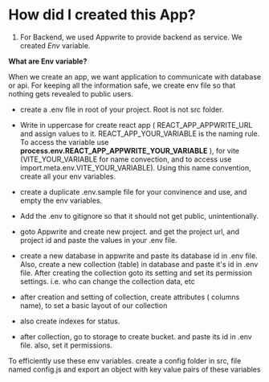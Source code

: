 # How did I created this App?

1. For Backend, we used Appwrite to provide backend as service. We created _Env_ variable.

**What are Env variable?**

When we create an app, we want application to communicate with database or api. For keeping all the information safe, we create env file so that nothing gets revealed to public users.

- create a .env file in root of your project. Root is not src folder.
- Write in uppercase for create react app ( REACT_APP_APPWRITE_URL and assign values to it. REACT_APP_YOUR_VARIABLE is the naming rule. To access the variable use **process.env.REACT_APP_APPWRITE_YOUR_VARIABLE** ), for vite (VITE_YOUR_VARIABLE for name convection, and to access use import.meta.env.VITE_YOUR_VARIABLE). Using this name convention, create all your env variables.

- create a duplicate .env.sample file for your convinence and use, and empty the env variables.
- Add the .env to gitignore so that it should not get public, unintentionally.
- goto Appwrite and create new project. and get the project url, and project id and paste the values in your .env file.
- create a new database in appwrite and paste its database id in .env file. Also, create a new collection (table) in database and paste it's id in .env file. After creating the collection goto its setting and set its permission settings. i.e. who can change the collection data, etc
- after creation and setting of collection, create attributes ( columns name), to set a basic layout of our collection
- also create indexes for status.
- after collection, go to storage to create bucket. and paste its id in .env file. also, set it permissions.

To efficiently use these env variables. create a config folder in src, file named config.js and export an object with key value pairs of these variables
